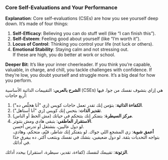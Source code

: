 ### Core Self-Evaluations and Your Performance

**Explanation**: Core self-evaluations (CSEs) are how you see yourself deep down. It’s made of four things:

1. **Self-Efficacy**: Believing you can do stuff well (like “I can finish this”).
2. **Self-Esteem**: Feeling good about yourself (like “I’m worth it”).
3. **Locus of Control**: Thinking you control your life (not luck or others).
4. **Emotional Stability**: Staying calm and not stressing out.  
    If these are high, you do better at work or school.

**Deeper Bit**: It’s like your inner cheerleader. If you think you’re capable, valuable, in charge, and chill, you tackle challenges with confidence. If they’re low, you doubt yourself and struggle more. It’s a big deal for how you perform.

**الشرح بالعربي**: التقييمات الذاتية الأساسية (CSEs) هي إزاي بتشوف نفسك من جوا. فيها أربع حاجات:

1. **الكفاءة الذاتية**: بتؤمن إنك تقدر تعمل حاجات كويس (زي "أنا هخلّص ده").
2. **تقدير الذات**: بتحس إنك كويس (زي "أنا أستاهل").
3. **مركز السيطرة**: بتفتكر إنك بتتحكم في حياتك (مش الحظ أو الناس).
4. **الاستقرار العاطفي**: بتبقى هادي ومش بتتوتر.  
    لو دول عاليين، بتشتغل أو تدرس أحسن.  
    **أعمق شوية**: زي المشجع اللي جواك. لو بتفتكر إنك شاطر، قيّم، متحكم، وهادي، بتواجه التحديات بثقة. لو دول ضعيفين، بتشك في نفسك وبتتعب أكتر. ده بيفرق جدًا في أدائك.

**الزتونة**: تقييمك لنفسك (كفاءة، تقدير، سيطرة، استقرار) بيحدد أدائك.